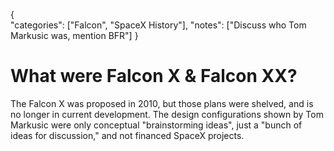 {    
    "categories": ["Falcon", "SpaceX History"],
    "notes": ["Discuss who Tom Markusic was, mention BFR"]
}

# What were Falcon X & Falcon XX?

The Falcon X was proposed in 2010, but those plans were shelved, and is no longer in current development. The design configurations shown by Tom Markusic were only conceptual "brainstorming ideas", just a "bunch of ideas for discussion," and not financed SpaceX projects.
